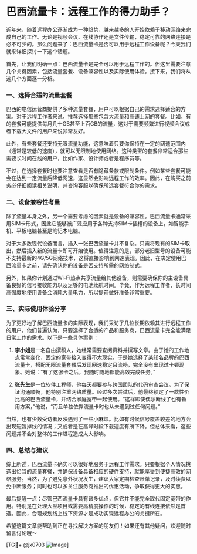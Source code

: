 # 巴西流量卡：远程工作的得力助手？

近年来，随着远程办公逐渐成为一种趋势，越来越多的人开始依赖于移动网络来完成自己的工作。无论是视频会议、在线协作还是文件传输，稳定可靠的网络连接是必不可少的。那么问题来了：巴西流量卡是否可以用于远程工作设备呢？今天我们就来详细探讨一下这个话题。

首先，让我们明确一点：巴西流量卡是完全可以用于远程工作的。但这里需要注意几个关键因素，包括流量套餐、设备兼容性以及实际使用体验。接下来，我们将从这几个方面逐一分析。

### 一、选择合适的流量套餐

巴西的电信运营商提供了多种流量套餐，用户可以根据自己的需求选择适合的方案。对于远程工作者来说，推荐选择那些包含大流量和高速上网的套餐。比如，有的套餐可能提供每月几十GB甚至上百GB的流量，这对于需要频繁进行视频会议或者下载大文件的用户来说非常友好。

此外，有些套餐还支持无限流量功能，这意味着只要你保持在一定的网速范围内（通常是较低的速度），就可以无限制地使用网络。这种类型的套餐非常适合那些需要长时间在线的用户，比如作家、设计师或者是程序员等。

不过，在选择套餐时也要注意查看是否有隐藏条款或限制条件。例如某些套餐可能会在达到一定流量后降低网速，这显然会影响远程工作的效率。因此，在购买之前务必仔细阅读相关说明，并咨询客服以确保所选套餐符合你的需求。

### 二、设备兼容性考量

除了流量本身之外，另一个需要考虑的因素就是设备的兼容性。巴西流量卡通常采用SIM卡形式，因此它能够被广泛应用于各种支持SIM卡插槽的设备上，如智能手机、平板电脑甚至是笔记本电脑。

对于大多数现代设备而言，插入一张巴西流量卡并不复杂。只需将现有的SIM卡取出，然后插入新的流量卡即可开始使用。值得注意的是，部分老旧型号的设备可能不支持最新的4G/5G网络技术，这将直接影响到网速表现。因此，在决定使用巴西流量卡之前，请先确认你的设备是否支持所需的网络制式。

另外，如果你计划通过Wi-Fi热点共享流量给其他设备，则需要确保你的主设备具备良好的信号接收能力以及足够的电池续航时间。毕竟，作为远程工作者，长时间高强度地使用设备会消耗大量电力，所以提前做好准备非常重要。

### 三、实际使用体验分享

为了更好地了解巴西流量卡的实际表现，我们采访了几位长期依赖其进行远程工作的用户。他们普遍认为，只要选择了合适的产品和服务商，巴西流量卡完全能满足日常工作的需求。以下是一些具体案例：

1. **李小姐**是一名自由撰稿人，她经常需要查阅资料并撰写文章。由于她的工作地点常常变化，固定的宽带接入变得不太现实。于是她选择了某知名品牌的巴西流量卡，搭配无限流量套餐后发现网速稳定且流畅，完全没有出现过卡顿现象。她说：“有了这张卡之后，我随时随地都能高效完成任务。”

2. **张先生**是一位软件工程师，他每天都要参与跨国团队的代码审查会议。为了保证沟通顺畅，他特别注重网络质量。经过多次尝试后，他最终锁定了一款性价比高的巴西流量卡，并结合家庭宽带一起使用。“这样即使偶尔断线了也有备用方案，”他说，“而且单独依靠流量卡时也从未遇到过任何问题。”

当然，也有少数受访者反映遇到了一些小麻烦。比如有时候信号覆盖较差的地方会出现短暂掉线的情况；又或者是在高峰时段下载速度有所下降。但总体来看，这些问题并不会对整体的工作进程造成太大影响。

### 四、总结与建议

综上所述，巴西流量卡确实可以很好地服务于远程工作需求。只要根据个人情况挑选出恰当的流量套餐，并确保设备具备相应的硬件支持，就能享受到便捷高效的网络服务。当然，为了避免意外状况发生，建议大家定期检查账单记录，及时续费以免中断服务；同时也可以多关注服务商推出的优惠活动，争取获得更大的实惠。

最后提醒一点：尽管巴西流量卡具有诸多优点，但它并不能完全取代固定宽带的作用。特别是在处理大型项目或需要高精度操作的时候，稳定的有线连接依然是首选。因此，合理规划线上线下资源才是成功实现远程办公的关键所在。

希望这篇文章能帮助到正在寻找解决方案的朋友们！如果还有其他疑问，欢迎随时留言讨论哦～ 

[TG💪+ @jx0703 ![Image](https://github.com/user-attachments/assets/dbca1d08-cadb-493c-b0ec-ad6f7a83f270)]